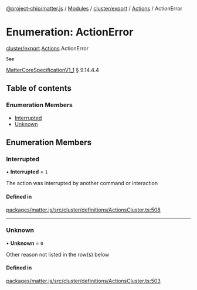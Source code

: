 [@project-chip/matter.js](../README.md) / [Modules](../modules.md) / [cluster/export](../modules/cluster_export.md) / [Actions](../modules/cluster_export.Actions.md) / ActionError

# Enumeration: ActionError

[cluster/export](../modules/cluster_export.md).[Actions](../modules/cluster_export.Actions.md).ActionError

**`See`**

[MatterCoreSpecificationV1_1](../interfaces/spec_export.MatterCoreSpecificationV1_1.md) § 9.14.4.4

## Table of contents

### Enumeration Members

- [Interrupted](cluster_export.Actions.ActionError.md#interrupted)
- [Unknown](cluster_export.Actions.ActionError.md#unknown)

## Enumeration Members

### Interrupted

• **Interrupted** = ``1``

The action was interrupted by another command or interaction

#### Defined in

[packages/matter.js/src/cluster/definitions/ActionsCluster.ts:508](https://github.com/project-chip/matter.js/blob/b7330d72/packages/matter.js/src/cluster/definitions/ActionsCluster.ts#L508)

___

### Unknown

• **Unknown** = ``0``

Other reason not listed in the row(s) below

#### Defined in

[packages/matter.js/src/cluster/definitions/ActionsCluster.ts:503](https://github.com/project-chip/matter.js/blob/b7330d72/packages/matter.js/src/cluster/definitions/ActionsCluster.ts#L503)
